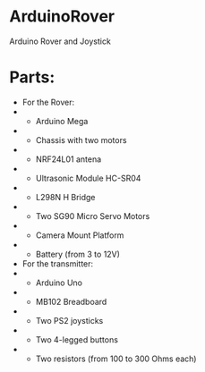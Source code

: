 # ArduinoRover
Arduino Rover and Joystick

# Parts:
- For the Rover:
- - Arduino Mega
- - Chassis with two motors
- - NRF24L01 antena
- - Ultrasonic Module HC-SR04
- - L298N H Bridge
- - Two SG90 Micro Servo Motors
- - Camera Mount Platform
- - Battery (from 3 to 12V)
- For the transmitter:
- - Arduino Uno
- - MB102 Breadboard
- - Two PS2 joysticks
- - Two 4-legged buttons
- - Two resistors (from 100 to 300 Ohms each)
